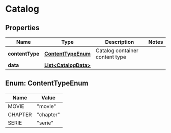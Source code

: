 
# Catalog

## Properties
Name | Type | Description | Notes
------------ | ------------- | ------------- | -------------
**contentType** | [**ContentTypeEnum**](#ContentTypeEnum) | Catalog container content type | 
**data** | [**List&lt;CatalogData&gt;**](CatalogData.md) |  | 


<a name="ContentTypeEnum"></a>
## Enum: ContentTypeEnum
Name | Value
---- | -----
MOVIE | &quot;movie&quot;
CHAPTER | &quot;chapter&quot;
SERIE | &quot;serie&quot;



